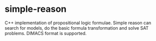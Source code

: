 # simple-reason
C++ implementation of propositional logic formulae.
Simple reason can search for models, do the basic formula transformation
and solve SAT problems. DIMACS format is supported.

